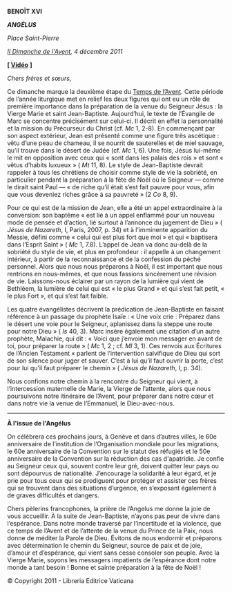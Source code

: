 **BENOÎT XVI**

***ANGÉLUS***

*Place Saint-Pierre*

*[II Dimanche de l'Avent](http://www.vatican.va/liturgical_year/advent/2011/index_fr.html#II%20DOMENICA%20DI%20AVVENTO), 4 décembre 2011*

**\[ [Vidéo](https://www.youtube.com/watch?v=Mqa2KR1tag4&list=PLC9tK3J1RlaZGkT-qS3F021VSzUv-YuwO&index=67&ab_channel=TheVatican-Archive)** **\]**

*Chers frères et sœurs,*

Ce dimanche marque la deuxième étape du [Temps de l’Avent](http://www.vatican.va/liturgical_year/advent/2011/index_fr.html). Cette période de l’année liturgique met en relief les deux figures qui ont eu un rôle de première importance dans la préparation de la venue du Seigneur Jésus : la Vierge Marie et saint Jean-Baptiste. Aujourd’hui, le texte de l’Évangile de Marc se concentre précisément sur celui-ci. Il décrit en effet la personnalité et la mission du Précurseur du Christ (cf. *Mc* 1, 2-8). En commençant par son aspect extérieur, Jean est présenté comme une figure très ascétique : vêtu d’une peau de chameau, il se nourrit de sauterelles et de miel sauvage, qu’il trouve dans le désert de Judée (cf. *Mc* 1, 6). Une fois, Jésus lui-même le mit en opposition avec ceux qui « sont dans les palais des rois » et sont « vêtus d’habits luxueux » ( *Mt* 11, 8). Le style de Jean-Baptiste devrait rappeler à tous les chrétiens de choisir comme style de vie la sobriété, en particulier pendant la préparation à la fête de Noël où le Seigneur — comme le dirait saint Paul — « de riche qu’il était s’est fait pauvre pour vous, afin que vous deveniez riches grâce à sa pauvreté » (2 *Co* 8, 9).

Pour ce qui est de la mission de Jean, elle a été un appel extraordinaire à la conversion: son baptême « est lié à un appel enflammé pour un nouveau mode de pensée et d’action, lié surtout à l’annonce du jugement de Dieu » ( *Jésus de Nazareth*, I, Paris, 2007, p. 34) et à l’imminente apparition du Messie, défini comme « celui qui est plus fort que moi » et qui « baptisera dans l’Esprit Saint » ( *Mc* 1, 7.8). L’appel de Jean va donc au-delà de la sobriété du style de vie, et plus en profondeur : il appelle à un changement intérieur, à partir de la reconnaissance et de la confession du péché personnel. Alors que nous nous préparons à Noël, il est important que nous rentrions en nous-mêmes, et que nous fassions sincèrement une révision de vie. Laissons-nous éclairer par un rayon de la lumière qui vient de Bethléem, la lumière de celui qui est « le plus Grand » et qui s’est fait petit, « le plus Fort », et qui s’est fait faible.

Les quatre évangélistes décrivent la prédication de Jean-Baptiste en faisant référence à un passage du prophète Isaïe : « Une voix crie : Préparez dans le désert une voie pour le Seigneur, aplanissez dans la steppe une route pour notre Dieu » ( *Is* 40, 3). Marc insère également une citation d’un autre prophète, Malachie, qui dit : « Voici que j’envoie mon messager en avant de toi, pour préparer la route » ( *Mc* 1, 2 ; cf. *Ml* 3, 1). Ces renvois aux Écritures de l’Ancien Testament « parlent de l’intervention salvifique de Dieu qui sort de son silence pour juger et sauver. C’est à lui qu’il faut ouvrir la porte, c’est pour lui qu’il faut préparer le chemin » ( *Jésus de Nazareth*, I, p. 34).

Nous confions notre chemin à la rencontre du Seigneur qui vient, à l’intercession maternelle de Marie, la Vierge de l’attente, alors que nous poursuivons notre itinéraire de l’Avent, pour préparer dans notre cœur et dans notre vie la venue de l’Emmanuel, le Dieu-avec-nous.

* * *

**À l'issue de l'Angélus**

On célébrera ces prochains jours, à Genève et dans d’autres villes, le 60e anniversaire de l’institution de l’Organisation mondiale pour les migrations, le 60e anniversaire de la Convention sur le statut des réfugiés et le 50e anniversaire de la Convention sur la réduction des cas d'apatridie. Je confie au Seigneur ceux qui, souvent contre leur gré, doivent quitter leur pays ou sont dépourvus de nationalité. J’encourage la solidarité à leur égard, et je prie pour tous ceux qui se prodiguent pour protéger et assister ces frères qui se trouvent dans des situations d’urgence, en s’exposant également à de graves difficultés et dangers.

Chers pèlerins francophones, la prière de l’Angelus me donne la joie de vous accueillir. À la suite de Jean-Baptiste, n’ayons pas peur de vivre dans l’espérance. Dans notre monde traversé par l’incertitude et la violence, que ce temps de l’Avent et de l’attente de la venue du Prince de la Paix, nous donne de méditer la Parole de Dieu. Évitons de nous endormir et préparons avec détermination le chemin du Seigneur, source de paix et de joie, d’amour et d’espérance, qui vient sans cesse consoler son peuple. Avec la Vierge Marie, soyons les messagers impatients de l’espérance dont notre monde a tant besoin ! Bonne et sainte préparation à la fête de Noël !

© Copyright 2011 - Libreria Editrice Vaticana